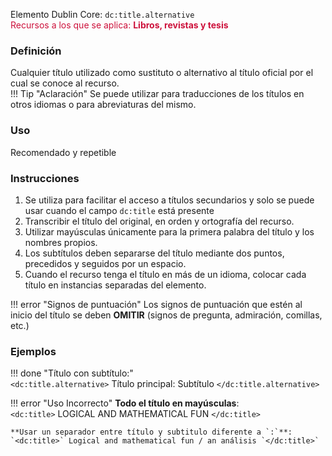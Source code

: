 Elemento Dublin Core: `dc:title.alternative`  
<span style="color:#CD113B">Recursos a los que se aplica: __Libros, revistas y tesis__ </span>  

### __Definición__
Cualquier título utilizado como sustituto o alternativo al título oficial por el cual se conoce al recurso.  
!!! Tip "Aclaración"
    Se puede utilizar para traducciones de los títulos en otros idiomas o para abreviaturas del mismo.
      

### __Uso__
Recomendado y repetible  

### __Instrucciones__
1. Se utiliza para facilitar el acceso a títulos secundarios y solo se puede usar cuando el campo `dc:title` está presente 
2. Transcribir el título del original, en orden y ortografía del recurso. 
3. Utilizar mayúsculas únicamente para la primera palabra del título y los nombres propios. 
4. Los subtítulos deben   separarse del título mediante dos puntos, precedidos y seguidos por un espacio. 
5. Cuando el recurso tenga el título en más de un idioma, colocar cada título en instancias separadas del elemento. 

!!! error "Signos de puntuación"
    Los signos de puntuación que estén al inicio del título se deben **OMITIR**  (signos de pregunta, admiración, comillas, etc.)

### __Ejemplos__

!!! done "Título con subtítulo:"  
    `<dc:title.alternative>` Título principal: Subtítulo `</dc:title.alternative>`    


!!! error "Uso Incorrecto"
    **Todo el título en mayúsculas**:  
    `<dc:title>` LOGICAL AND MATHEMATICAL FUN `</dc:title>`  

    **Usar un separador entre título y subtitulo diferente a `:`**:  
    `<dc:title>` Logical and mathematical fun / an análisis `</dc:title>`

